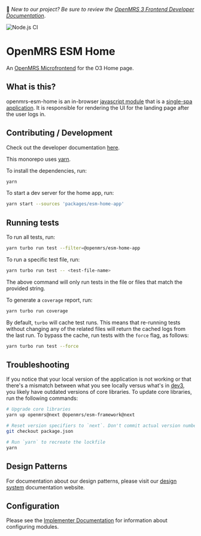 :wave: *New to our project? Be sure to review the [OpenMRS 3 Frontend Developer Documentation](https://o3-docs.openmrs.org/docs/introduction)*.

![Node.js CI](https://github.com/openmrs/openmrs-esm-home/actions/workflows/node.js.yml/badge.svg)

# OpenMRS ESM Home

An [OpenMRS Microfrontend](https://openmrs.atlassian.net/wiki/spaces/projects/pages/26936899/OpenMRS+3.0+A+Frontend+Framework+that+enables+collaboration+and+better+User+Experience) for the O3 Home page.

## What is this?

openmrs-esm-home is an in-browser [javascript module](https://github.com/openmrs/openmrs-rfc-frontend/blob/master/text/0002-modules.md) 
that is a [single-spa application](https://single-spa.js.org/docs/building-applications.html). It is responsible for rendering the UI for the landing page after the user logs in.

## Contributing / Development

Check out the developer documentation [here](https://o3-docs.openmrs.org/docs/frontend-modules/development).

This monorepo uses [yarn](https://yarnpkg.com/).

To install the dependencies, run:

```bash
yarn
```

To start a dev server for the home app, run:

```bash
yarn start --sources 'packages/esm-home-app'
```

## Running tests

To run all tests, run:

```bash
yarn turbo run test --filter=@openmrs/esm-home-app
```

To run a specific test file, run:

```bash
yarn turbo run test -- <test-file-name>
```

The above command will only run tests in the file or files that match the provided string.

To generate a `coverage` report, run:

```bash
yarn turbo run coverage
```

By default, `turbo` will cache test runs. This means that re-running tests without changing any of the related files will return the cached logs from the last run. To bypass the cache, run tests with the `force` flag, as follows:

```bash
yarn turbo run test --force
```

## Troubleshooting

If you notice that your local version of the application is not working or that there's a mismatch between what you see locally versus what's in [dev3](https://dev3.openmrs.org/openmrs/spa), you likely have outdated versions of core libraries. To update core libraries, run the following commands:

```bash
# Upgrade core libraries
yarn up openmrs@next @openmrs/esm-framework@next

# Reset version specifiers to `next`. Don't commit actual version numbers.
git checkout package.json

# Run `yarn` to recreate the lockfile
yarn
```

## Design Patterns

For documentation about our design patterns, please visit our [design system](https://om.rs/o3ui) documentation website.

## Configuration

Please see the [Implementer Documentation](https://wiki.openmrs.org/pages/viewpage.action?pageId=224527013) for information about configuring modules.
